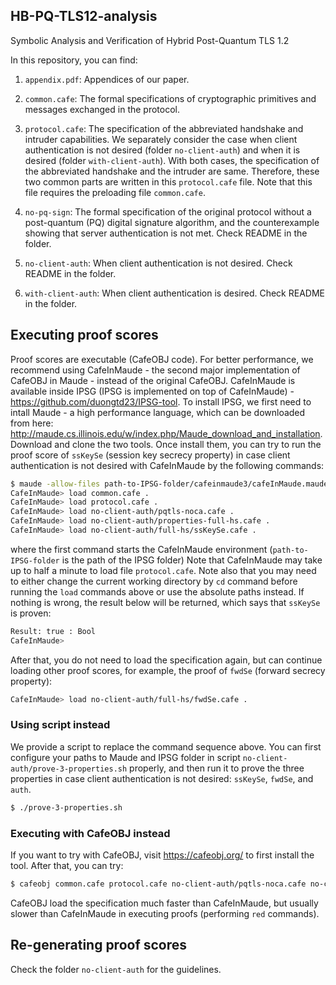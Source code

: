 ## HB-PQ-TLS12-analysis
Symbolic Analysis and Verification of Hybrid Post-Quantum TLS 1.2

In this repository, you can find:

1. `appendix.pdf`: Appendices of our paper.

2. `common.cafe`: The formal specifications of cryptographic primitives and messages exchanged in the protocol.

3. `protocol.cafe`: The specification of the abbreviated handshake and intruder capabilities. We separately consider the case when client authentication is not desired (folder `no-client-auth`) and when it is desired (folder `with-client-auth`). With both cases, the specification of the abbreviated handshake and the intruder are same. Therefore, these two common parts are written in this `protocol.cafe` file. Note that this file requires the preloading file `common.cafe`.

4. `no-pq-sign`: The formal specification of the original protocol without a post-quantum (PQ) digital signature algorithm, and the counterexample showing that server authentication is not met. Check README in the folder.

5. `no-client-auth`: When client authentication is not desired. Check README in the folder.

6. `with-client-auth`: When client authentication is desired. Check README in the folder.


## Executing proof scores
Proof scores are executable (CafeOBJ code). 
For better performance, we recommend using CafeInMaude - the second major implementation of CafeOBJ in Maude - instead of the original CafeOBJ.
CafeInMaude is available inside IPSG (IPSG is implemented on top of CafeInMaude) - https://github.com/duongtd23/IPSG-tool.
To install IPSG, we first need to intall Maude - a high performance language, which can be downloaded from here: http://maude.cs.illinois.edu/w/index.php/Maude_download_and_installation. Download and clone the two tools.
Once install them, 
you can try to run the proof score of `ssKeySe` (session key secrecy property) in case client authentication is not desired with CafeInMaude by the following commands:

```bash
$ maude -allow-files path-to-IPSG-folder/cafeinmaude3/cafeInMaude.maude
CafeInMaude> load common.cafe .
CafeInMaude> load protocol.cafe .
CafeInMaude> load no-client-auth/pqtls-noca.cafe .
CafeInMaude> load no-client-auth/properties-full-hs.cafe .
CafeInMaude> load no-client-auth/full-hs/ssKeySe.cafe .
```

where the first command starts the CafeInMaude environment (`path-to-IPSG-folder` is the path of the IPSG folder)
Note that CafeInMaude may take up to half a minute to load file `protocol.cafe`.
Note also that you may need to either change the current working directory by `cd` command before running the `load` commands above or use the absolute paths instead.
If nothing is wrong, the result below will be returned, which says that `ssKeySe` is proven:
```bash
Result: true : Bool
CafeInMaude>
```

After that, you do not need to load the specification again, but can continue loading other proof scores, for example, the proof of `fwdSe` (forward secrecy property):

```bash
CafeInMaude> load no-client-auth/full-hs/fwdSe.cafe .
```

### Using script instead
We provide a script to replace the command sequence above.
You can first configure your paths to Maude and IPSG folder in script `no-client-auth/prove-3-properties.sh` properly, and then run it to prove the three properties in case client authentication is not desired: `ssKeySe`, `fwdSe`, and `auth`.

```bash
$ ./prove-3-properties.sh
```

### Executing with CafeOBJ instead
If you want to try with CafeOBJ, visit https://cafeobj.org/ to first install the tool.
After that, you can try:

```bash
$ cafeobj common.cafe protocol.cafe no-client-auth/pqtls-noca.cafe no-client-auth/properties-full-hs.cafe no-client-auth/full-hs/ssKeySe.cafe 
```

CafeOBJ load the specification much faster than CafeInMaude, but usually slower than CafeInMaude in executing proofs (performing `red` commands).

## Re-generating proof scores
Check the folder `no-client-auth` for the guidelines.